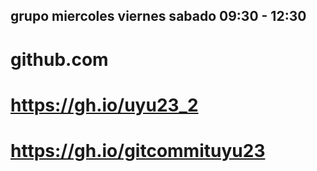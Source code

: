 ## grupo miercoles viernes sabado 09:30 - 12:30 

# github.com


# https://gh.io/uyu23_2 


# https://gh.io/gitcommituyu23
